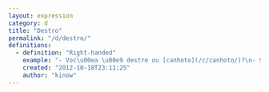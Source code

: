 ```yaml
---
layout: expression
category: d
title: "Destro"
permalink: "/d/destro/"
definitions:
  - definition: "Right-handed"
    example: "- Voc\u00ea \u00e9 destro ou [canhoto](/c/canhoto/)?\n- Sou [ambidestro](/a/ambidestro/)."
    created: "2012-10-18T23:11:25"
    author: "kinow"
---
```

